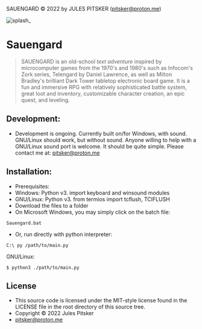 SAUENGARD © 2022 by JULES PITSKER  (pitsker@proton.me)

![splash_](https://user-images.githubusercontent.com/105970436/213262250-f591f961-3fd7-4646-9173-67d8a9893687.jpg)

# Sauengard

> SAUENGARD is an old-school *text adventure* inspired by microcomputer
games from the 1970's and 1980's such as Infocom's Zork series,
Telengard by Daniel Lawrence, as well as Milton Bradley's 
brilliant Dark Tower tabletop electronic board game.
It is a fun and immersive RPG with relatively sophisticated 
battle system, great loot and inventory, customizable character
creation, an epic quest, and leveling.

## Development:

- Development is ongoing. Currently built on/for Windows,
with sound. GNU/Linux should work, but without sound. Anyone
willing to help with a GNU/Linux sound port is welcome. It
should be quite simple. Please contact me at: 
pitsker@proton.me

## Installation:

- Prerequisites: 
- Windows: Python v3. import keyboard and winsound modules
- GNU/Linux: Python v3. from termios import tcflush, TCIFLUSH
- Download the files to a folder 
- On Microsoft Windows, you may simply click on the batch file: 
```
Sauengard.bat
``` 
- Or, run directly with python interpreter:
```
C:\ py /path/to/main.py
```
GNU/Linux:
```
$ python3 ./path/to/main.py
```
## License

- This source code is licensed under the MIT-style license found in the
LICENSE file in the root directory of this source tree.
- Copyright © 2022 Jules Pitsker 
- pitsker@proton.me

